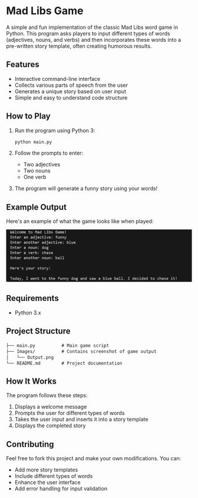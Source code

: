 # Mad Libs Game

A simple and fun implementation of the classic Mad Libs word game in Python. This program asks players to input different types of words (adjectives, nouns, and verbs) and then incorporates these words into a pre-written story template, often creating humorous results.

## Features

- Interactive command-line interface
- Collects various parts of speech from the user
- Generates a unique story based on user input
- Simple and easy to understand code structure

## How to Play

1. Run the program using Python 3:
   ```bash
   python main.py
   ```
2. Follow the prompts to enter:
   - Two adjectives
   - Two nouns
   - One verb

3. The program will generate a funny story using your words!

## Example Output

Here's an example of what the game looks like when played:

![Game Output](Images/Output.png)

## Requirements

- Python 3.x

## Project Structure

```
├── main.py          # Main game script
├── Images/          # Contains screenshot of game output
│   └── Output.png
└── README.md        # Project documentation
```

## How It Works

The program follows these steps:
1. Displays a welcome message
2. Prompts the user for different types of words
3. Takes the user input and inserts it into a story template
4. Displays the completed story

## Contributing

Feel free to fork this project and make your own modifications. You can:
- Add more story templates
- Include different types of words
- Enhance the user interface
- Add error handling for input validation